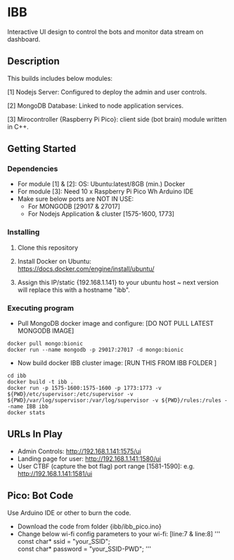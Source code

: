 # IBB

Interactive UI design to control the bots and monitor data stream on dashboard.

## Description

This builds includes below modules:

[1] Nodejs Server: Configured to deploy the admin and user controls.

[2] MongoDB Database: Linked to node application services.

[3] Mirocontroller {Raspberry Pi Pico}: client side (bot brain) module written in C++.


## Getting Started

### Dependencies

* For module [1] & [2]:
  OS: Ubuntu:latest/8GB (min.)
  Docker
* For module [3]:
  Need 10 x Raspberry Pi Pico Wh
  Arduino IDE
* Make sure below ports are NOT IN USE:
  - For MONGODB [29017 & 27017]
  - For Nodejs Application & cluster [1575-1600, 1773]

### Installing

1. Clone this repository

2. Install Docker on Ubuntu: https://docs.docker.com/engine/install/ubuntu/
   
3. Assign this IP/static {192.168.1.141} to your ubuntu host ~ next version will replace this with a hostname "ibb".


### Executing program

* Pull MongoDB docker image and configure: [DO NOT PULL LATEST MONGODB IMAGE]
```
docker pull mongo:bionic
docker run --name mongodb -p 29017:27017 -d mongo:bionic
```
* Now build docker IBB cluster image: [RUN THIS FROM IBB FOLDER ]
```
cd ibb
docker build -t ibb .
docker run -p 1575-1600:1575-1600 -p 1773:1773 -v ${PWD}/etc/supervisor:/etc/supervisor -v ${PWD}/var/log/supervisor:/var/log/supervisor -v ${PWD}/rules:/rules --name IBB ibb
docker stats
```

## URLs In Play

* Admin Controls: http://192.168.1.141:1575/ui
* Landing page for user: http://192.168.1.141:1580/ui
* User CTBF (capture the bot flag) port range [1581-1590]: e.g. http://192.168.1.141:1581/ui

## Pico: Bot Code

Use Arduino IDE or other to burn the code.
* Download the code from folder {ibb/ibb_pico.ino}
* Change below wi-fi config parameters to your wi-fi: [line:7 & line:8]
  ''' 
const char* ssid = "your_SSID";    
const char* password = "your_SSID-PWD";
  '''
